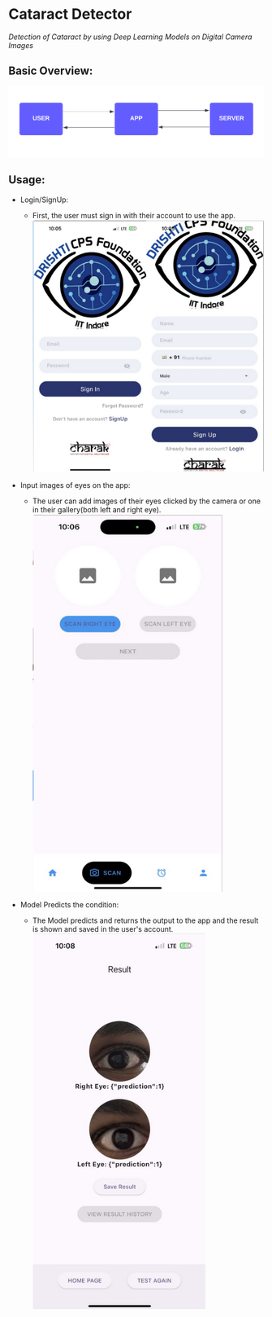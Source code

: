 # Cataract Detector
*Detection of Cataract by using Deep Learning Models on Digital Camera Images*

## Basic Overview:
![flowchart](https://github.com/Tanishq-Godha/Cataract_Detection/blob/master/Docs/images/Copy%20of%20SIDDHI_flowchart.png?raw=true)
## Usage:
- Login/SignUp:
	+ First, the user must sign in with their account to use the app.
![login+signup](https://github.com/Tanishq-Godha/Cataract_Detection/blob/master/Docs/images/login_signup.png?raw=true)

- Input images of eyes on the app:
	+ The user can add images of their eyes clicked by the camera or one in their gallery(both left and right eye).
![eye_scan](https://github.com/Tanishq-Godha/Cataract_Detection/blob/master/Docs/images/eye_scan.png?raw=true)
- Model Predicts the condition: 
	+ The Model predicts and returns the output to the app and the result is shown and saved in the user's account.
![prediction](https://github.com/Tanishq-Godha/Cataract_Detection/blob/master/Docs/images/prediction.png?raw=true)
